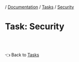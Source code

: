 / [Documentation](/documentation/README.md) / [Tasks](/documentation/tasks/README.md) / [Security](security.md)

# Task: Security

<br>
<br>

👈 Back to [Tasks](/documentation/tasks/README.md)
